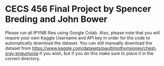 # CECS 456 Final Project by Spencer Breding and John Bower
Please run all IPYNB files using Google Colab.
Also, please note that you will require your own Kaggle Username and API key in order for the code to automatically download the dataset. You can still manually
download the dataset from https://www.kaggle.com/datasets/paultimothymooney/chest-xray-pneumonia if you wish, but if you do this make sure to place it in the 
correct directory.
